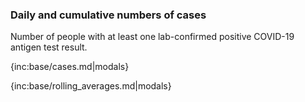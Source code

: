 ### Daily and cumulative numbers of cases 

Number of people with at least one lab-confirmed positive COVID-19 antigen test result.

{inc:base/cases.md|modals}

{inc:base/rolling_averages.md|modals}